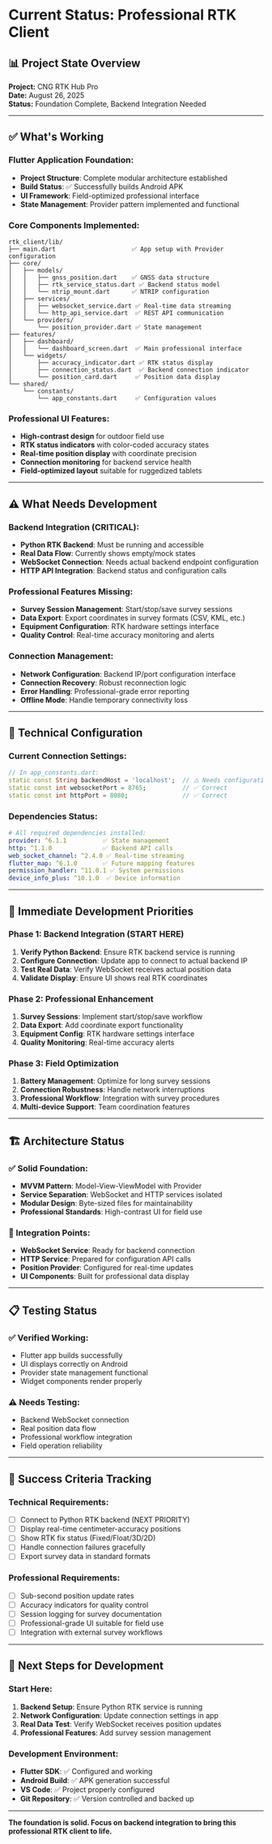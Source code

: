 # Current Status: Professional RTK Client

## 📊 **Project State Overview**

**Project:** CNG RTK Hub Pro  
**Date:** August 26, 2025  
**Status:** Foundation Complete, Backend Integration Needed  

---

## ✅ **What's Working**

### **Flutter Application Foundation:**
- **Project Structure**: Complete modular architecture established
- **Build Status**: ✅ Successfully builds Android APK
- **UI Framework**: Field-optimized professional interface
- **State Management**: Provider pattern implemented and functional

### **Core Components Implemented:**
```
rtk_client/lib/
├── main.dart                     ✅ App setup with Provider configuration
├── core/
│   ├── models/
│   │   ├── gnss_position.dart    ✅ GNSS data structure
│   │   ├── rtk_service_status.dart ✅ Backend status model
│   │   └── ntrip_mount.dart      ✅ NTRIP configuration
│   ├── services/
│   │   ├── websocket_service.dart ✅ Real-time data streaming
│   │   └── http_api_service.dart  ✅ REST API communication
│   └── providers/
│       └── position_provider.dart ✅ State management
├── features/
│   ├── dashboard/
│   │   └── dashboard_screen.dart  ✅ Main professional interface
│   └── widgets/
│       ├── accuracy_indicator.dart ✅ RTK status display
│       ├── connection_status.dart  ✅ Backend connection indicator
│       └── position_card.dart     ✅ Position data display
└── shared/
    └── constants/
        └── app_constants.dart     ✅ Configuration values
```

### **Professional UI Features:**
- **High-contrast design** for outdoor field use
- **RTK status indicators** with color-coded accuracy states
- **Real-time position display** with coordinate precision
- **Connection monitoring** for backend service health
- **Field-optimized layout** suitable for ruggedized tablets

---

## ⚠️ **What Needs Development**

### **Backend Integration (CRITICAL):**
- **Python RTK Backend**: Must be running and accessible
- **Real Data Flow**: Currently shows empty/mock states
- **WebSocket Connection**: Needs actual backend endpoint configuration
- **HTTP API Integration**: Backend status and configuration calls

### **Professional Features Missing:**
- **Survey Session Management**: Start/stop/save survey sessions
- **Data Export**: Export coordinates in survey formats (CSV, KML, etc.)
- **Equipment Configuration**: RTK hardware settings interface
- **Quality Control**: Real-time accuracy monitoring and alerts

### **Connection Management:**
- **Network Configuration**: Backend IP/port configuration interface
- **Connection Recovery**: Robust reconnection logic
- **Error Handling**: Professional-grade error reporting
- **Offline Mode**: Handle temporary connectivity loss

---

## 🔧 **Technical Configuration**

### **Current Connection Settings:**
```dart
// In app_constants.dart:
static const String backendHost = 'localhost';  // ⚠️ Needs configuration
static const int websocketPort = 8765;          // ✅ Correct
static const int httpPort = 8080;               // ✅ Correct
```

### **Dependencies Status:**
```yaml
# All required dependencies installed:
provider: ^6.1.1          ✅ State management
http: ^1.1.0              ✅ Backend API calls
web_socket_channel: ^2.4.0 ✅ Real-time streaming
flutter_map: ^6.1.0       ✅ Future mapping features
permission_handler: ^11.0.1 ✅ System permissions
device_info_plus: ^10.1.0  ✅ Device information
```

---

## 🎯 **Immediate Development Priorities**

### **Phase 1: Backend Integration (START HERE)**
1. **Verify Python Backend**: Ensure RTK backend service is running
2. **Configure Connection**: Update app to connect to actual backend IP
3. **Test Real Data**: Verify WebSocket receives actual position data
4. **Validate Display**: Ensure UI shows real RTK coordinates

### **Phase 2: Professional Enhancement**
1. **Survey Sessions**: Implement start/stop/save workflow
2. **Data Export**: Add coordinate export functionality
3. **Equipment Config**: RTK hardware settings interface
4. **Quality Monitoring**: Real-time accuracy alerts

### **Phase 3: Field Optimization**
1. **Battery Management**: Optimize for long survey sessions
2. **Connection Robustness**: Handle network interruptions
3. **Professional Workflow**: Integration with survey procedures
4. **Multi-device Support**: Team coordination features

---

## 🏗️ **Architecture Status**

### **✅ Solid Foundation:**
- **MVVM Pattern**: Model-View-ViewModel with Provider
- **Service Separation**: WebSocket and HTTP services isolated
- **Modular Design**: Byte-sized files for maintainability
- **Professional Standards**: High-contrast UI for field use

### **🔄 Integration Points:**
- **WebSocket Service**: Ready for backend connection
- **HTTP Service**: Prepared for configuration API calls
- **Position Provider**: Configured for real-time updates
- **UI Components**: Built for professional data display

---

## 📋 **Testing Status**

### **✅ Verified Working:**
- Flutter app builds successfully
- UI displays correctly on Android
- Provider state management functional
- Widget components render properly

### **⚠️ Needs Testing:**
- Backend WebSocket connection
- Real position data flow
- Professional workflow integration
- Field operation reliability

---

## 🎯 **Success Criteria Tracking**

### **Technical Requirements:**
- [ ] Connect to Python RTK backend (NEXT PRIORITY)
- [ ] Display real-time centimeter-accuracy positions
- [ ] Show RTK fix status (Fixed/Float/3D/2D)
- [ ] Handle connection failures gracefully
- [ ] Export survey data in standard formats

### **Professional Requirements:**
- [ ] Sub-second position update rates
- [ ] Accuracy indicators for quality control
- [ ] Session logging for survey documentation
- [ ] Professional-grade UI suitable for field use
- [ ] Integration with external survey workflows

---

## 🔗 **Next Steps for Development**

### **Start Here:**
1. **Backend Setup**: Ensure Python RTK service is running
2. **Network Configuration**: Update connection settings in app
3. **Real Data Test**: Verify WebSocket receives position updates
4. **Professional Features**: Add survey session management

### **Development Environment:**
- **Flutter SDK**: ✅ Configured and working
- **Android Build**: ✅ APK generation successful
- **VS Code**: ✅ Project properly configured
- **Git Repository**: ✅ Version controlled and backed up

---

**The foundation is solid. Focus on backend integration to bring this professional RTK client to life.**
